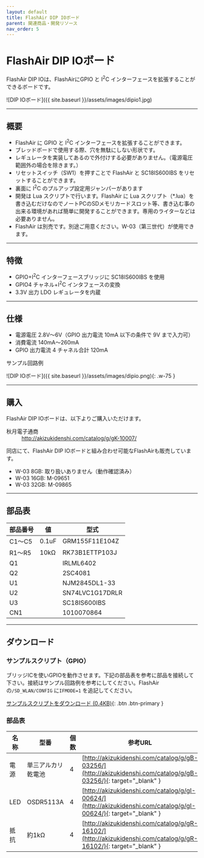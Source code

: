 ```yaml
---
layout: default
title: FlashAir DIP IOボード
parent: 関連商品・開発リソース
nav_order: 5
---
```


# FlashAir DIP IOボード

FlashAir DIP IOは、FlashAirにGPIO と I<sup>2</sup>C インターフェースを拡張することができるボードです。

![DIP IOボード]({{ site.baseurl }}/assets/images/dipio1.jpg)

---
## 概要
* FlashAir に GPIO と I<sup>2</sup>C インターフェースを拡張することができます。
* ブレッドボードで使用する際、穴を無駄にしない形状です。
* レギュレータを実装してあるので外付けする必要がありません。（電源電圧範囲外の場合を除きます。）
* リセットスイッチ（SW1）を押すことで FlashAir と SC18IS600IBS をリセットすることができます。
* 裏面に I<sup>2</sup>C のプルアップ設定用ジャンパーがあります
* 開発は Lua スクリプトで行います。FlashAir に Lua スクリプト（*.lua）を書き込むだけなのでノートPCのSDメモリカードスロット等、書き込む事の出来る環境があれば簡単に開発することができます。専用のライターなどは必要ありません。
* FlashAir は別売です。別途ご用意ください。W-03（第三世代）が使用できます。  

---
## 特徴
* GPIO+I<sup>2</sup>C インターフェースブリッジに SC18IS600IBS を使用
* GPIO4 チャネル+I<sup>2</sup>C インタフェースの変換
* 3.3V 出力 LDO レギュレータを内蔵

---
## 仕様
* 電源電圧 2.8V～6V（GPIO 出力電流 10mA 以下の条件で 9V まで入力可）
* 消費電流 140mA～260mA
* GPIO 出力電流 4 チャネル合計 120mA

サンプル回路例

![DIP IOボード]({{ site.baseurl }}/assets/images/dipio.png){: .w-75 }

---
## 購入

FlashAir DIP IOボードは、以下よりご購入いただけます。
<dl class="mb-0">
  <dt>秋月電子通商</dt>
  <dd><a href="http://akizukidenshi.com/catalog/g/gK-10007/" target="_blank">http://akizukidenshi.com/catalog/g/gK-10007/</a></dd>
</dl>

同店にて、FlashAir DIP IOボードと組み合わせ可能なFlashAirも販売しています。
* W-03 8GB: 取り扱いありません（動作確認済み）
* W-03 16GB: M-09651
* W-03 32GB: M-09865

---
## 部品表

部品番号  | 値     | 型式             
-------- | ----- | ---------------
C1～C5   | 0.1uF | GRM155F11E104Z 
R1～R5   | 10kΩ  | RK73B1ETTP103J 
Q1       |       | IRLML6402      
Q2       |       | 2SC4081        
U1       |       | NJM2845DL1-33  
U2       |       | SN74LVC1G17DRLR
U3       |       | SC18IS600IBS   
CN1      |       | 1010070864     

---
## ダウンロード

### サンプルスクリプト（GPIO）

ブリッジICを使いGPIOを動作させます。下記の部品表を参考に部品を接続して下さい。接続はサンプル回路例を参考にしてください。FlashAirの`/SD_WLAN/CONFIG` に`IFMODE=1` を追記してください。

[サンプルスクリプトをダウンロード (0.4KB)](/files/documents/bootscript_SPI_GPIO_dipio.lua){: .btn .btn-primary }

### 部品表

名称  | 型番              | 個数 | 参考URL                                                                                                              
----- | ---------------- | ---- | -------------------------------------------------------------------------------------------------------------------
電源  | 単三アルカリ乾電池 | 4    | [http://akizukidenshi.com/catalog/g/gB-03256/](http://akizukidenshi.com/catalog/g/gB-03256/){: target="_blank" }
LED   | OSDR5113A        | 4    | [http://akizukidenshi.com/catalog/g/gI-00624/](http://akizukidenshi.com/catalog/g/gI-00624/){: target="_blank" }
抵抗  | 約1kΩ             | 4    | [http://akizukidenshi.com/catalog/g/gR-16102/](http://akizukidenshi.com/catalog/g/gR-16102/){: target="_blank" }
